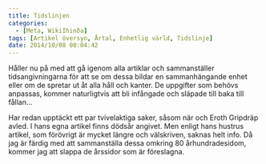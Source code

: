 ```yaml
---
title: Tidslinjen
categories:
  - [Meta, WikiIhinða]
tags: [Artikel översyn, Årtal, Enhetlig värld, Tidslinje]
date: 2014/10/08 00:04:42
---
```

Håller nu på med att gå igenom alla artiklar och sammanställer tidsangivningarna för att se om dessa bildar en sammanhängande enhet eller om de spretar ut åt alla håll och kanter. De uppgifter som behövs anpassas, kommer naturligtvis att bli infångade och släpade till baka till fållan...

Har redan upptäckt ett par tvivelaktiga saker, såsom när och Eroth Gripdräp avled. I hans egna artikel finns dödsår angivet. Men enligt hans hustrus artikel, som förövrigt är mycket längre och välskriven, saknas helt info. Då jag är färdig med att sammanställa dessa omkring 80 århundradesidom, kommer jag att slappa de årssidor som är föreslagna.
